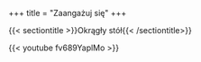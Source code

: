 +++
title = "Zaangażuj się"
+++

{{< sectiontitle >}}Okrągły stół{{< /sectiontitle>}}

{{< youtube fv689YaplMo >}}